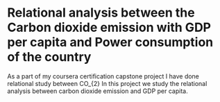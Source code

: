 # Relational analysis between the Carbon dioxide emission with GDP per capita and Power consumption of the country  
As a part of my coursera certification capstone project I have done relational study between CO_{2}
In this project we study the relational analysis between carbon dioxide emission and GDP per capita. 
